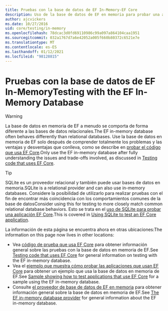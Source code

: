 ```yaml
---
title: Pruebas con la base de datos de EF In-Memory-EF Core
description: Uso de la base de datos de EF en memoria para probar una aplicación Entity Framework Core
author: ajcvickers
ms.date: 10/27/2016
uid: core/testing/in-memory
ms.openlocfilehash: 78dcac3d0fd69110986c99a097a864104caa1951
ms.sourcegitcommit: 032a1767d7a6e42052a005f660b80372c6521e7e
ms.translationtype: MT
ms.contentlocale: es-ES
ms.lasthandoff: 01/12/2021
ms.locfileid: "98128815"
---
```

# <a name="testing-with-the-ef-in-memory-database"></a><span data-ttu-id="f86ff-103">Pruebas con la base de datos de EF In-Memory</span><span class="sxs-lookup"><span data-stu-id="f86ff-103">Testing with the EF In-Memory Database</span></span>

> [!WARNING]
> <span data-ttu-id="f86ff-104">La base de datos en memoria de EF a menudo se comporta de forma diferente a las bases de datos relacionales.</span><span class="sxs-lookup"><span data-stu-id="f86ff-104">The EF in-memory database often behaves differently than relational databases.</span></span>
> <span data-ttu-id="f86ff-105">Use la base de datos en memoria de EF solo después de comprender totalmente los problemas y las ventajas y desventajas que conlleva, como se describe en [probar el código que usa EF Core](xref:core/testing/index).</span><span class="sxs-lookup"><span data-stu-id="f86ff-105">Only use the EF in-memory database after fully understanding the issues and trade-offs involved, as discussed in [Testing code that uses EF Core](xref:core/testing/index).</span></span>

> [!TIP]
> <span data-ttu-id="f86ff-106">SQLite es un proveedor relacional y también puede usar bases de datos en memoria.</span><span class="sxs-lookup"><span data-stu-id="f86ff-106">SQLite is a relational provider and can also use in-memory databases.</span></span>
> <span data-ttu-id="f86ff-107">Considere la posibilidad de utilizarlo para realizar pruebas con el fin de encontrar más coincidencia con los comportamientos comunes de la base de datos</span><span class="sxs-lookup"><span data-stu-id="f86ff-107">Consider using this for testing to more closely match common relational database behaviors.</span></span>
> <span data-ttu-id="f86ff-108">Esto se trata en el [uso de SQLite para probar una aplicación EF Core](xref:core/testing/sqlite).</span><span class="sxs-lookup"><span data-stu-id="f86ff-108">This is covered in [Using SQLite to test an EF Core application](xref:core/testing/sqlite).</span></span>

<span data-ttu-id="f86ff-109">La información de esta página se encuentra ahora en otras ubicaciones:</span><span class="sxs-lookup"><span data-stu-id="f86ff-109">The information on this page now lives in other locations:</span></span>

* <span data-ttu-id="f86ff-110">Vea [código de prueba que usa EF Core](xref:core/testing/index) para obtener información general sobre las pruebas con la base de datos en memoria de EF.</span><span class="sxs-lookup"><span data-stu-id="f86ff-110">See [Testing code that uses EF Core](xref:core/testing/index) for general information on testing with the EF in-memory database.</span></span>
* <span data-ttu-id="f86ff-111">Vea el [ejemplo que muestra cómo probar las aplicaciones que usan EF Core](xref:core/testing/testing-sample) para obtener un ejemplo que usa la base de datos en memoria de EF.</span><span class="sxs-lookup"><span data-stu-id="f86ff-111">See [Sample showing how to test applications that use EF Core](xref:core/testing/testing-sample) for a sample using the EF in-memory database.</span></span>
* <span data-ttu-id="f86ff-112">Consulte [el proveedor de base de datos de EF en memoria](xref:core/providers/in-memory/index) para obtener información general sobre la base de datos en memoria de EF.</span><span class="sxs-lookup"><span data-stu-id="f86ff-112">See [The EF in-memory database provider](xref:core/providers/in-memory/index) for general information about the EF in-memory database.</span></span>
